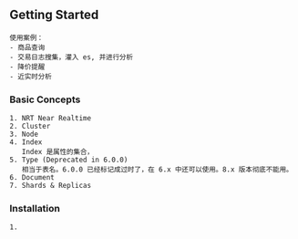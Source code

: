 ## Getting Started
    使用案例：
    - 商品查询
    - 交易日志搜集，灌入 es, 并进行分析
    - 降价提醒
    - 近实时分析
### Basic Concepts
    1. NRT Near Realtime 
    2. Cluster 
    3. Node
    4. Index
       Index 是属性的集合，
    5. Type (Deprecated in 6.0.0) 
       相当于表名。6.0.0 已经标记成过时了，在 6.x 中还可以使用。8.x 版本彻底不能用。
    6. Document
    7. Shards & Replicas
### Installation
    1. 